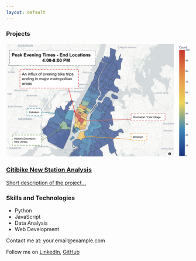 ```yaml
---
layout: default
---
```


### Projects

<div class="project-card">
  <a href="/pdf/citibike_presentation.pdf">
    <img src="images/citibike.png?raw=true" alt="Citibike Project"/>
    <div class="project-info">
      <h3>Citibike New Station Analysis</h3>
      <p>Short description of the project...</p>
    </div>
  </a>
</div>

<!-- Repeat for other projects -->

### Skills and Technologies
- Python
- JavaScript
- Data Analysis
- Web Development

<footer>
  <p>Contact me at: your.email@example.com</p>
  <p>Follow me on <a href="your-linkedin-profile">LinkedIn</a>, <a href="your-github-profile">GitHub</a></p>
</footer>
